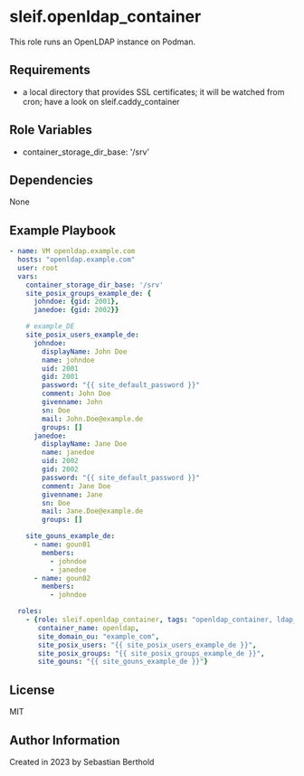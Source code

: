 # sleif.openldap_container

This role runs an OpenLDAP instance on Podman.

## Requirements

- a local directory that provides SSL certificates; it will be watched from cron; have a look on sleif.caddy_container

## Role Variables

- container_storage_dir_base: '/srv'

## Dependencies

None

## Example Playbook

```yml
- name: VM openldap.example.com
  hosts: "openldap.example.com"
  user: root
  vars:
    container_storage_dir_base: '/srv'
    site_posix_groups_example_de: {
      johndoe: {gid: 2001},
      janedoe: {gid: 2002}}

    # example_DE
    site_posix_users_example_de:
      johndoe:
        displayName: John Doe
        name: johndoe
        uid: 2001
        gid: 2001
        password: "{{ site_default_password }}"
        comment: John Doe
        givenname: John
        sn: Doe
        mail: John.Doe@example.de
        groups: []
      janedoe:
        displayName: Jane Doe
        name: janedoe
        uid: 2002
        gid: 2002
        password: "{{ site_default_password }}"
        comment: Jane Doe
        givenname: Jane
        sn: Doe
        mail: Jane.Doe@example.de
        groups: []

    site_gouns_example_de:
      - name: goun01
        members:
          - johndoe
          - janedoe
      - name: goun02
        members:
          - johndoe

  roles:
    - {role: sleif.openldap_container, tags: "openldap_container, ldap_example_de",
       container_name: openldap,
       site_domain_ou: "example_com",
       site_posix_users: "{{ site_posix_users_example_de }}",
       site_posix_groups: "{{ site_posix_groups_example_de }}",
       site_gouns: "{{ site_gouns_example_de }}"}
```

## License

MIT

## Author Information

Created in 2023 by Sebastian Berthold
